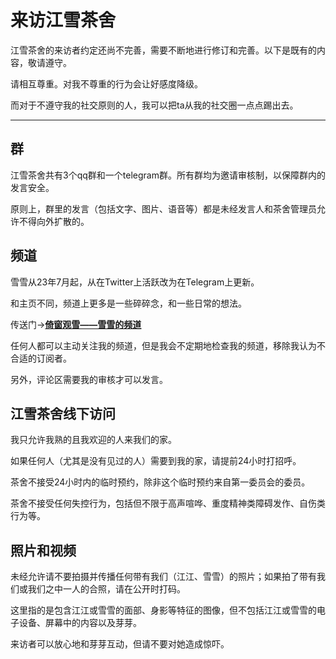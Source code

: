 # 来访江雪茶舍

江雪茶舍的来访者约定还尚不完善，需要不断地进行修订和完善。以下是既有的内容，敬请遵守。

请相互尊重。对我不尊重的行为会让好感度降级。

而对于不遵守我的社交原则的人，我可以把ta从我的社交圈一点点踢出去。

---

## 群

江雪茶舍共有3个qq群和一个telegram群。所有群均为邀请审核制，以保障群内的发言安全。

原则上，群里的发言（包括文字、图片、语音等）都是未经发言人和茶舍管理员允许不得向外扩散的。

## 频道

雪雪从23年7月起，从在Twitter上活跃改为在Telegram上更新。

和主页不同，频道上更多是一些碎碎念，和一些日常的想法。

传送门→[**倚窗观雪——雪雪的频道**](https://t.me/+UxLJyAGc2fkxMGM1)

任何人都可以主动关注我的频道，但是我会不定期地检查我的频道，移除我认为不合适的订阅者。

另外，评论区需要我的审核才可以发言。

## 江雪茶舍线下访问

我只允许我熟的且我欢迎的人来我们的家。

如果任何人（尤其是没有见过的人）需要到我的家，请提前24小时打招呼。

茶舍不接受24小时内的临时预约，除非这个临时预约来自第一委员会的委员。

茶舍不接受任何失控行为，包括但不限于高声喧哗、重度精神类障碍发作、自伤类行为等。

## 照片和视频

未经允许请不要拍摄并传播任何带有我们（江江、雪雪）的照片；如果拍了带有我们或我们之中一人的合照，请在公开时打码。

这里指的是包含江江或雪雪的面部、身影等特征的图像，但不包括江江或雪雪的电子设备、屏幕中的内容以及芽芽。

来访者可以放心地和芽芽互动，但请不要对她造成惊吓。

<!-- 注释 -->
